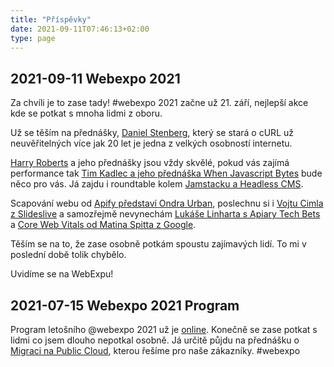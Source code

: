 ```yaml
---
title: "Příspěvky"
date: 2021-09-11T07:46:13+02:00
type: page
---
```


## 2021-09-11 Webexpo 2021

Za chvíli je to zase tady! #webexpo 2021 začne už 21. září, nejlepší akce kde se potkat s mnoha lidmi z oboru.

Už se těším na přednášky, [Daniel Stenberg](https://www.webexpo.net/prague2021/talk/just-curl-it), který se stará o cURL už neuvěřitelných více jak 20 let je jedna z velkých osobností internetu.

[Harry Roberts](https://www.webexpo.net/prague2021/talk/get-your-head-straight) a jeho přednášky jsou vždy skvělé, pokud vás zajímá performance tak [Tim Kadlec a jeho přednáška When Javascript Bytes](https://www.webexpo.net/prague2021/talk/when-javascript-bytes) bude něco pro vás. Já zajdu i roundtable kolem [Jamstacku a Headless CMS](https://www.webexpo.net/prague2021/talk/roundtable-discussion-challenges-behind-the-development-with-jamstack-headless-cms).

Scapování webu od [Apify představí Ondra Urban](https://www.webexpo.net/prague2021/talk/how-to-scrape-the-web-of-tomorrow), poslechnu si i [Vojtu Cimla z Slideslive](https://www.webexpo.net/prague2021/talk/humans-replaced-by-machines-story-of-automatic-video-processing) a samozřejmě nevynechám [Lukáše Linharta s Apiary Tech Bets](https://www.webexpo.net/prague2021/talk/apiary-tech-bets) a [Core Web Vitals od Matina Spitta z Google](https://www.webexpo.net/prague2021/talk/core-web-vitals).

Těším se na to, že zase osobně potkám spoustu zajímavých lidí. To mi v poslední době tolik chybělo.

Uvidíme se na WebExpu!

## 2021-07-15 Webexpo 2021 Program

Program letošního @webexpo 2021 už je [online](https://www.webexpo.net/prague2021/program). Konečně se zase potkat s lidmi co jsem dlouho nepotkal osobně.
Já určitě půjdu na přednášku o [Migraci na Public Cloud](https://www.webexpo.net/prague2021/talk/the-hardest-things-about-switching-from-on-premises-infrastructure-to-a-public-cloud), kterou řešíme pro naše zákazníky. #webexpo

